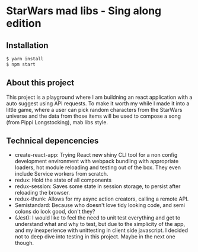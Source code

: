 # StarWars mad libs - Sing along edition

## Installation
```bash
$ yarn install
$ npm start
```

## About this project
This project is a playground where I am buildning an react application with a auto suggest using API requests.
To make it worth my while I made it into a little game, where a user can pick random characters from the StarWars universe and the data from those items will be used to compose a song (from Pippi Longstocking), mab libs style.

## Technical depencencies
* create-react-app: Trying React new shiny CLI tool for a non config development environment with webpack bundling with appropriate loaders, hot module reloading and testing out of the box. They even include Service workers from scratch.
* redux: Hold the state of all components
* redux-session: Saves some state in session storage, to persist after reloading the browser.
* redux-thunk: Allows for my async action creators, calling a remote API.
* Semistandard: Because who doesn't love tidy looking code, and semi colons do look good, don't they?
* (Jest): I would like to feel the need to unit test everything and get to understand what and why to test, but due to the simplicity of the app, and my inexperience with unittesting in client side javascript. I decided not to deep dive into testing in this project. Maybe in the next one though.
